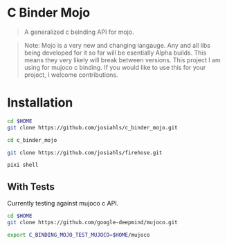 # C Binder Mojo
> A generalized c beinding API for mojo.

> Note: Mojo is a very new and changing langauge. Any and all libs
being developed for it so far will be esentially Alpha builds. This means
they very likely will break between versions. This project I am using for mujoco c binding. If you would like to use this for your project, I welcome contributions.

# Installation

```bash
cd $HOME
git clone https://github.com/josiahls/c_binder_mojo.git

cd c_binder_mojo

git clone https://github.com/josiahls/firehose.git

pixi shell
```


## With Tests
Currently testing against mujoco c API.

```bash
cd $HOME
git clone https://github.com/google-deepmind/mujoco.git

export C_BINDING_MOJO_TEST_MUJOCO=$HOME/mujoco
```